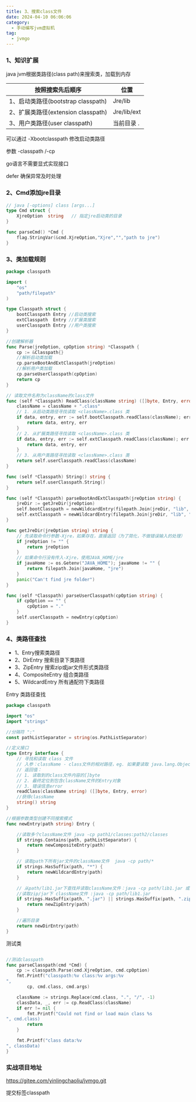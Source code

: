 ```yaml
---
title: 3、搜索class文件
date: 2024-04-10 06:06:06
category:
  - 手动编写jvm虚拟机
tag:
  - jvmgo
---
```


### 1、知识扩展

java jvm根据类路径(class path)来搜索类，加载到内存

| 按照搜索先后顺序                     | 位置          |
|------------------------------|-------------|
| 1、启动类路径(bootstrap classpath) | Jre/lib     |
| 2、扩展类路径(extension classpath) | Jre/lib/ext |
| 3、用户类路径(user classpath)      | 当前目录 .      |

可以通过 -Xbootclasspath 修改启动类路径

参数 -classpath /-cp

go语言不需要显式实现接口

defer 确保异常及时处理

### 2、Cmd添加jre目录
```go
// java [-options] class [args...]
type Cmd struct {
	XjreOption  string   // 指定jre启动类的目录
}

func parseCmd() *Cmd {
	flag.StringVar(&cmd.XjreOption,"Xjre","","path to jre")
}

```

### 3、类加载规则

```go
package classpath

import (
	"os"
	"path/filepath"
)

type Classpath struct {
	bootClasspath Entry //启动类搜索
	extClasspath  Entry //扩展类搜索
	userClasspath Entry //用户类搜索
}

//创建解析器
func Parse(jreOption, cpOption string) *Classpath {
	cp := &Classpath{}
	//解析启动类加载
	cp.parseBootAndExtClasspath(jreOption)
	//解析用户类加载
	cp.parseUserClasspath(cpOption)
	return cp
}

// 读取文件名称为className的class文件
func (self *Classpath) ReadClass(className string) ([]byte, Entry, error) {
	className = className + ".class"
	// 1. 从启动类路径寻找读取 <className>.class 类
	if data, entry, err := self.bootClasspath.readClass(className); err == nil {
		return data, entry, err
	}
	// 2. 从扩展类路径寻找读取 <className>.class 类
	if data, entry, err := self.extClasspath.readClass(className); err == nil {
		return data, entry, err
	}
	// 3. 从用户类路径寻找读取 <className>.class 类
	return self.userClasspath.readClass(className)
}

func (self *Classpath) String() string {
	return self.userClasspath.String()
}

func (self *Classpath) parseBootAndExtClasspath(jreOption string) {
	jreDir := getJreDir(jreOption)
	self.bootClasspath = newWildcardEntry(filepath.Join(jreDir, "lib", "*"))       // jre/lib/*
	self.extClasspath = newWildcardEntry(filepath.Join(jreDir, "lib", "ext", "*")) // jre/lib/ext/*
}

func getJreDir(jreOption string) string {
	// 先读取命令行参数-Xjre，如果存在，直接返回（为了简化，不做错误输入的处理）
	if jreOption != "" {
		return jreOption
	}
	// 如果命令行没有传入-Xjre，使用JAVA_HOME/jre
	if javaHome := os.Getenv("JAVA_HOME"); javaHome != "" {
		return filepath.Join(javaHome, "jre")
	}
	panic("Can't find jre folder")
}

func (self *Classpath) parseUserClasspath(cpOption string) {
	if cpOption == "" {
		cpOption = "."
	}
	self.userClasspath = newEntry(cpOption)
}
```

### 4、类路径查找

* 1、Entry搜索类路径
* 2、DirEntry 搜索目录下类路径
* 3、ZipEntry 搜索zip或jar文件形式类路径
* 4、CompositeEntry 组合类路径
* 5、WildcardEntry 所有通配符下类路径

Entry 类路径查找
```go
package classpath

import "os"
import "strings"

//分隔符 ":"
const pathListSeparator = string(os.PathListSeparator)

//定义接口
type Entry interface {
	// 寻找和读取 class 文件
	// 入参：className - class文件的相对路径，eg. 如果要读取 java.lang.Object 类，则className = java/lang/Object.class
	// 返回值：
	// 1. 读取到的class文件内容的[]byte
	// 2. 最终定位到包含className文件的Entry对象
	// 3. 错误信息error
	readClass(className string) ([]byte, Entry, error)
	//获得className
	string() string
}

//根据参数类型创建不同搜索模式
func newEntry(path string) Entry {

	//读取多个className文件 java -cp path1/classes:path2/classes
	if strings.Contains(path, pathListSeparator) {
		return newCompositeEntry(path)
	}

	// 读取path下所有jar文件的className文件  java -cp path/*
	if strings.HasSuffix(path, "*") {
		return newWildcardEntry(path)
	}

	// 从path/lib1.jar下查找并读取className文件：java -cp path/lib1.jar 或者 java -cp path/lib1.zip
	//读取zip/jar下 className文件 :java -cp path/lib1.jar
	if strings.HasSuffix(path, ".jar") || strings.HasSuffix(path, ".zip") {
		return newZipEntry(path)
	}

	//遍历目录
	return newDirEntry(path)
}
```

测试类
```go

//测试classpath
func parseClasspath(cmd *Cmd) {
	cp := classpath.Parse(cmd.XjreOption, cmd.cpOption)
	fmt.Printf("classpath:%v class:%v args:%v
",
		cp, cmd.class, cmd.args)

	className := strings.Replace(cmd.class, ".", "/", -1)
	classData, _, err := cp.ReadClass(className)
	if err != nil {
		fmt.Printf("Could not find or load main class %s
", cmd.class)
		return
	}

	fmt.Printf("class data:%v
", classData)
}
```

### 实战项目地址
https://gitee.com/yinlingchaoliu/jvmgo.git

提交标签classpath